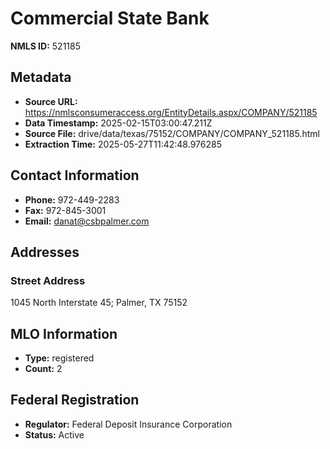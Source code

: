 # Commercial State Bank

**NMLS ID:** 521185

## Metadata
- **Source URL:** https://nmlsconsumeraccess.org/EntityDetails.aspx/COMPANY/521185
- **Data Timestamp:** 2025-02-15T03:00:47.211Z
- **Source File:** drive/data/texas/75152/COMPANY/COMPANY_521185.html
- **Extraction Time:** 2025-05-27T11:42:48.976285

## Contact Information
- **Phone:** 972-449-2283
- **Fax:** 972-845-3001
- **Email:** danat@csbpalmer.com

## Addresses
### Street Address
1045 North Interstate 45; Palmer, TX 75152

## MLO Information
- **Type:** registered
- **Count:** 2

## Federal Registration
- **Regulator:** Federal Deposit Insurance Corporation
- **Status:** Active
